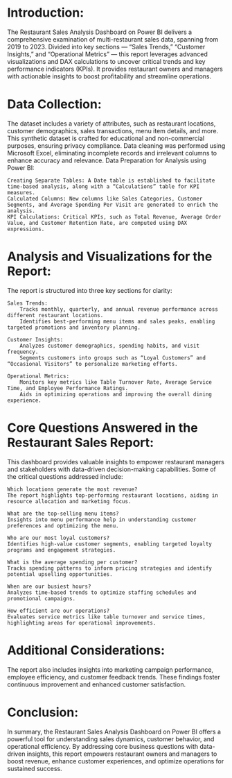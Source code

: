 # Introduction:

The Restaurant Sales Analysis Dashboard on Power BI delivers a comprehensive examination of multi-restaurant sales data, spanning from 2019 to 2023. Divided into key sections — “Sales Trends,” “Customer Insights,” and “Operational Metrics” — this report leverages advanced visualizations and DAX calculations to uncover critical trends and key performance indicators (KPIs). It provides restaurant owners and managers with actionable insights to boost profitability and streamline operations.

# Data Collection:

The dataset includes a variety of attributes, such as restaurant locations, customer demographics, sales transactions, menu item details, and more. This synthetic dataset is crafted for educational and non-commercial purposes, ensuring privacy compliance. Data cleaning was performed using Microsoft Excel, eliminating incomplete records and irrelevant columns to enhance accuracy and relevance.
Data Preparation for Analysis using Power BI:

    Creating Separate Tables: A Date table is established to facilitate time-based analysis, along with a “Calculations” table for KPI measures.
    Calculated Columns: New columns like Sales Categories, Customer Segments, and Average Spending Per Visit are generated to enrich the analysis.
    KPI Calculations: Critical KPIs, such as Total Revenue, Average Order Value, and Customer Retention Rate, are computed using DAX expressions.

# Analysis and Visualizations for the Report:

The report is structured into three key sections for clarity:

    Sales Trends:
        Tracks monthly, quarterly, and annual revenue performance across different restaurant locations.
        Identifies best-performing menu items and sales peaks, enabling targeted promotions and inventory planning.

    Customer Insights:
        Analyzes customer demographics, spending habits, and visit frequency.
        Segments customers into groups such as “Loyal Customers” and “Occasional Visitors” to personalize marketing efforts.

    Operational Metrics:
        Monitors key metrics like Table Turnover Rate, Average Service Time, and Employee Performance Ratings.
        Aids in optimizing operations and improving the overall dining experience.

# Core Questions Answered in the Restaurant Sales Report:

This dashboard provides valuable insights to empower restaurant managers and stakeholders with data-driven decision-making capabilities. Some of the critical questions addressed include:

    Which locations generate the most revenue?
    The report highlights top-performing restaurant locations, aiding in resource allocation and marketing focus.

    What are the top-selling menu items?
    Insights into menu performance help in understanding customer preferences and optimizing the menu.

    Who are our most loyal customers?
    Identifies high-value customer segments, enabling targeted loyalty programs and engagement strategies.

    What is the average spending per customer?
    Tracks spending patterns to inform pricing strategies and identify potential upselling opportunities.

    When are our busiest hours?
    Analyzes time-based trends to optimize staffing schedules and promotional campaigns.

    How efficient are our operations?
    Evaluates service metrics like table turnover and service times, highlighting areas for operational improvements.

# Additional Considerations:

The report also includes insights into marketing campaign performance, employee efficiency, and customer feedback trends. These findings foster continuous improvement and enhanced customer satisfaction.

# Conclusion:

In summary, the Restaurant Sales Analysis Dashboard on Power BI offers a powerful tool for understanding sales dynamics, customer behavior, and operational efficiency. By addressing core business questions with data-driven insights, this report empowers restaurant owners and managers to boost revenue, enhance customer experiences, and optimize operations for sustained success.
